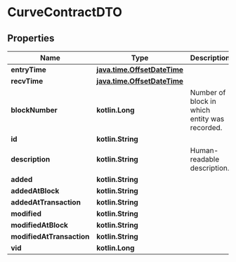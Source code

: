 
# CurveContractDTO

## Properties
Name | Type | Description | Notes
------------ | ------------- | ------------- | -------------
**entryTime** | [**java.time.OffsetDateTime**](java.time.OffsetDateTime.md) |  |  [optional]
**recvTime** | [**java.time.OffsetDateTime**](java.time.OffsetDateTime.md) |  |  [optional]
**blockNumber** | **kotlin.Long** | Number of block in which entity was recorded. |  [optional]
**id** | **kotlin.String** |  |  [optional]
**description** | **kotlin.String** | Human-readable description. |  [optional]
**added** | **kotlin.String** |  |  [optional]
**addedAtBlock** | **kotlin.String** |  |  [optional]
**addedAtTransaction** | **kotlin.String** |  |  [optional]
**modified** | **kotlin.String** |  |  [optional]
**modifiedAtBlock** | **kotlin.String** |  |  [optional]
**modifiedAtTransaction** | **kotlin.String** |  |  [optional]
**vid** | **kotlin.Long** |  |  [optional]



